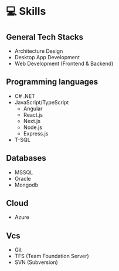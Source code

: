 # 💻 Skills

## General Tech Stacks
- Architecture Design
- Desktop App Development
- Web Development (Frontend & Backend)

## Programming languages
- C# .NET
- JavaScript/TypeScript
  - Angular
  - React.js
  - Next.js
  - Node.js
  - Express.js
- T-SQL

## Databases
- MSSQL
- Oracle
- Mongodb

## Cloud
- Azure

## Vcs
- Git
- TFS (Team Foundation Server)
- SVN (Subversion)
